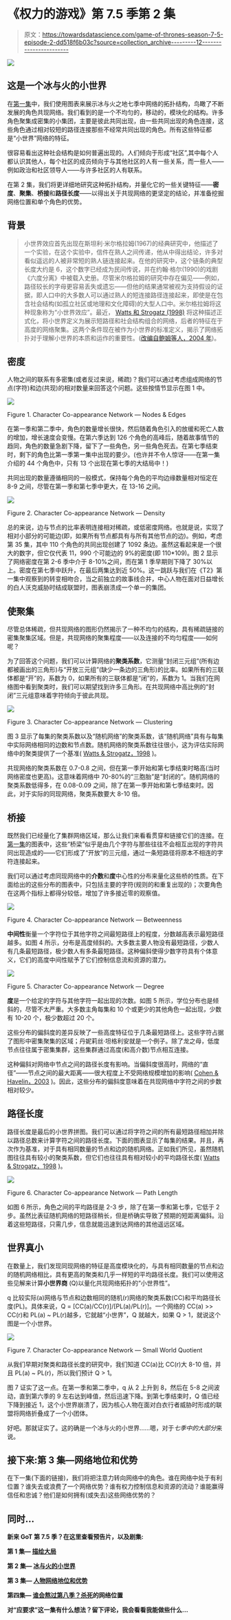 # 《权力的游戏》第 7.5 季第 2 集

> 原文：<https://towardsdatascience.com/game-of-thrones-season-7-5-episode-2-dd518f6b03c?source=collection_archive---------12----------------------->

![](img/203dd5bc11f0111c349d14a561d65fb9.png)

## 这是一个冰与火的小世界

在[第一集](https://medium.com/@joel.a.c.baum/game-of-thrones-season-7-5-episode-1-27bdc906e6df)中，我们使用图表来展示冰与火之地七季中网络的拓扑结构，鸟瞰了不断发展的角色共现网络。我们看到的是一个不均匀的，移动的，模块化的结构。许多角色聚集成密集的小集团，主要是彼此共同出现，由一些共同出现的角色连接，这些角色通过相对较短的路径连接那些不经常共同出现的角色。所有这些特征都是“小世界”网络的特征。

很容易看出这种社会结构是如何普遍出现的。人们倾向于形成“社区”,其中每个人都认识其他人，每个社区的成员倾向于与其他社区的人有一些关系，而一些人——例如政治和社区领导人——与许多社区的人有联系。

在第 2 集，我们将更详细地研究这种拓扑结构，并量化它的一些关键特征——**密度**、**聚集**、**桥接**和**路径长度**——以得出关于共现网络的更坚定的结论，并准备挖掘网络位置和单个角色的优势。

## 背景

> 小世界效应首先出现在斯坦利·米尔格拉姆(1967)的经典研究中，他描述了一个实验，在这个实验中，信件在熟人之间传递，他从中得出结论，许多对看似遥远的人被非常短的熟人链连接起来。在他的研究中，这个链条的典型长度大约是 6，这个数字已经成为民间传说，并在约翰·格尔(1990)的戏剧《六度分离》中被载入史册。尽管米尔格拉姆的研究中存在偏见——例如，路径较长的字母更容易丢失或遗忘——但他的结果通常被视为支持假设的证据，即人口中的大多数人可以通过熟人的短连接路径连接起来，即使是在包含社会结构(如孤立社区或地理和文化障碍)的大型人口中。米尔格拉姆将这种现象称为“小世界效应”。最近， [Watts 和 Strogatz (1998)](https://www.nature.com/articles/30918) 将这种描述正式化，将小世界定义为展示短路径和社会结构组合的网络，后者的特征在于高度的网络聚集。这两个条件现在被作为小世界的标准定义，揭示了网络拓扑对于理解小世界的本质和运作的重要性。([改编自鲍姆等人，2004 年](https://www.researchgate.net/publication/279698106_The_small_world_of_Canadian_capital_markets_Statistical_mechanics_of_investment_bank_syndicate_networks_1952-1989))。

## 密度

人物之间的联系有多密集(或者反过来说，稀疏)？我们可以通过考虑组成网络的节点(字符)和边(共现)的相对数量来回答这个问题。这些按情节显示在图 1 中。

![](img/61d3abafe3ee12004ad9b679518bee37.png)

Figure 1\. Character Co-appearance Network — Nodes & Edges

在第一季和第二季中，角色的数量增长很快，然后随着角色引入的放缓和死亡人数的增加，增长速度会变慢。在第六季达到 126 个角色的高峰后，随着故事情节的趋同，角色的数量急剧下降，留下了一些角色，另一些角色死去。在第七季结束时，剩下的角色比第一季第一集中出现的要少。(也许并不令人惊讶——在第一集介绍的 44 个角色中，只有 13 个出现在第七季的大结局中！)

共同出现的数量遵循相同的一般模式，保持每个角色的平均边缘数量相对恒定在 8-9 之间，尽管在第一季和第七季中更大，在 13-16 之间。

![](img/8d86ed1e0f6852ee35f0a8b2e3373494.png)

Figure 2\. Character Co-appearance Network — Density

总的来说，边与节点的比率表明连接相对稀疏，或低密度网络。也就是说，实现了相对小部分的可能边(即，如果所有节点都具有与所有其他节点的边)。例如，考虑第 35 集，其中 110 个角色的共同出现创建了 1092 条边。虽然这看起来是一个很大的数字，但它仅代表 11，990 个可能边的 9%的密度(即 110*109)。图 2 显示了网络密度在第 2-6 季中介于 8-10%之间，而在第 1 季早期则下降了 30%以上。密度在第七季中跃升，在最后两集达到近 50%。这一跳跃与我们在《T2》第一集中观察到的转变相吻合，当之前独立的故事线合并，中心人物在面对日益增长的白人沃克威胁时结成联盟时，图表崩溃成一个单一的集团。

## 使聚集

尽管总体稀疏，但共现网络的图形仍然揭示了一种不均匀的结构，具有稀疏链接的密集聚集区域。但是，共现网络的聚集程度——以及连接的不均匀程度——如何呢？

为了回答这个问题，我们可以计算网络的**聚类系数**，它测量“封闭三元组”(所有边都被画出的三角形)与“开放三元组”(缺少一条边的三角形)的比率。如果所有的三联体都是“开”的，系数为 0，如果所有的三联体都是“闭”的，系数为 1。当我们在网络图中看到聚类时，我们可以期望找到许多三角形。在共现网络中高比例的“封闭”三元组意味着字符倾向于彼此共现。

![](img/ce088762d177f4abdd66ff5207b37da8.png)

Figure 3\. Character Co-appearance Network — Clustering

图 3 显示了每集的聚类系数以及“随机网络”的聚类系数，该“随机网络”具有与每集中实际网络相同的边数和节点数。随机网络的聚类系数往往很小，这为评估实际网络中的聚类提供了一个基准( [Watts & Strogatz，1998](https://www.nature.com/articles/30918) )。

共现网络的聚类系数在 0.7-0.8 之间，但在第一季开始和第七季结束时略高(当时网络密度也更高)。这意味着网络中 70-80%的“三胞胎”是“封闭的”。随机网络的聚类系数低得多，在 0.08-0.09 之间，除了在第一季开始和第七季结束时。因此，对于实际的同现网络，聚类系数要大 8-10 倍。

## 桥接

既然我们已经量化了集群网络区域，那么让我们来看看贯穿和链接它们的连接。在[第一集](https://medium.com/@joel.a.c.baum/game-of-thrones-season-7-5-episode-1-27bdc906e6df)的图表中，这些“桥梁”似乎是由几个字符与那些往往不会相互出现的字符共同出现造成的——它们形成了“开放”的三元组，通过一条短路径将原本不相连的字符连接起来。

我们可以通过考虑同现网络中的**介数**和**度**中心性的分布来量化这些桥的性质。在下面给出的这些分布的图表中，只包括主要的字符(规则的和重复出现的)；次要角色在这两个指标上都得分较低，增加了许多接近零的观察值。

![](img/1efaff2582e5eac649d94509e4140584.png)

Figure 4\. Character Co-appearance Network — Betweenness

**中间性**衡量一个字符位于其他字符之间最短路径上的程度，分数越高表示最短路径越多。如图 4 所示，分布是高度倾斜的。大多数主要人物没有最短路径，少数人有几条最短路径，极少数人有多条最短路径。这种偏斜使得少数字符具有个体意义，它们的高度中间性赋予了它们控制信息流和资源的潜力。

![](img/bdf99e08d8de510a31051b838ba57970.png)

Figure 5\. Character Co-appearance Network — Degree

**度**是一个给定的字符与其他字符一起出现的次数。如图 5 所示，学位分布也是倾斜的，尽管不太严重。大多数主角每集和 10 个或更少的其他角色一起出现，少数有 10-20 个，极少数超过 20 个。

这些分布的偏斜度的差异反映了一些高度特征位于几条最短路径上。这些字符占据了图形中密集聚集的区域；丹妮莉丝·坦格利安就是一个例子。除了龙之母，低度节点往往属于密集集群，这些集群通过高度(和高介数)节点相互连接。

这种偏斜对网络中节点之间的路径长度有影响。当偏斜度很高时，网络的“直径”——节点之间的最大距离——很大程度上不受网络规模增加的影响( [Cohen & Havelin，2003](https://doi.org/10.1103%2FPhysRevLett.90.058701) )。因此，这些分布的偏斜度意味着在共现网络中字符之间的步数相对较少。

## 路径长度

路径长度是最后的小世界拼图。我们可以通过将字符之间的所有最短路径相加并除以路径总数来计算字符之间的路径长度。下面的图表显示了每集的结果。并且，再次作为基准，对于具有相同数量的节点和边的随机网络。正如我们所见，虽然随机图往往具有较小的聚类系数，但它们也往往具有相对较小的平均路径长度( [Watts & Strogatz，1998](https://www.nature.com/articles/30918) )。

![](img/2c81ec6fa312f6ebda67921b6586e6ed.png)

Figure 6\. Character Co-appearance Network — Path Length

如图 6 所示，角色之间的平均路径是 2-3 步，除了在第一季和第七季，它低于 2 步。虽然比表征随机网络的短路径稍长，但是桥确实导致了预期的短距离偏斜。沿着这些短路径，只需几步，信息就能迅速到达网络的其他遥远区域。

## 世界真小

在数量上，我们发现同现网络的特征是高度模块化的，与具有相同数量的节点和边的随机网络相比，具有更高的聚类和几乎一样短的平均路径长度。我们可以使用这些见解来计算**小世界商** (Q)以量化共现网络拓扑的“小世界性”。

q 比较实际(a)网络与节点和边数相同的随机(r)网络的聚类系数(CC)和平均路径长度(PL)。具体来说，Q = [CC(a)/CC(r)]/[PL(a)/PL(r)]。一个网络的 CC(a) >> CC(r)和 PL(a) ~ PL(r)越多，它就越“小世界”，Q 就越大，如果 Q > 1，就说这个图是一个小世界。

![](img/0b81a58db482b96c46f1736be5c6c81e.png)

Figure 7\. Character Co-appearance Network — Small World Quotient

从我们早期对聚类和路径长度的研究中，我们知道 CC(a)比 CC(r)大 8-10 倍，并且 PL(a) ~ PL(r)，所以我们预计 Q > 1。

图 7 证实了这一点。在第一季和第二季中，q 从 2 上升到 8，然后在 5-8 之间波动，直到第六季的 9 左右达到峰值，然后迅速下降。到第七季结束时，Q 值已经下降到接近 1，这个小世界崩溃了，因为核心人物在面对白衣行者威胁时形成的联盟将网络折叠成了一个小团体。

好吧。那就证实了。这的确是一个冰与火的小世界……嗯，对于*七季中的大部分*来说。

## 接下来:第 3 集—网络地位和优势

在下一集(下面的链接)，我们将把注意力转向网络中的角色。谁在网络中处于有利位置？谁失去或浪费了一个网络优势？谁有权力控制信息和资源的流动？谁能赢得信任和忠诚？他们是如何拥有(或失去)这些网络优势的？

## 同时…

**新来 GoT 第 7.5 季？在这里查看预告片**[](https://medium.com/@joel.a.c.baum/game-of-thrones-season-7-5-trailer-5ea3d7c4f6b3)****，以及剧集:****

**第 1 集— [描绘大局](https://medium.com/@joel.a.c.baum/game-of-thrones-season-7-5-episode-1-27bdc906e6df)**

**第 2 集— [冰与火的小世界](https://medium.com/@joel.a.c.baum/game-of-thrones-season-7-5-episode-2-dd518f6b03c)**

**第 3 集— [人物网络地位和优势](https://medium.com/@joel.a.c.baum/game-of-thrones-season-7-5-episode-3-fcf1f35af7c0)**

**第四集— [谁会熬过第八季？杀死](https://medium.com/@joel.a.c.baum/game-of-thrones-season-7-5-episode-4-abb12ee1e43d)的网络位置**

****对“应要求”这一集有什么想法？留下评论，我会看看我能做些什么…****
